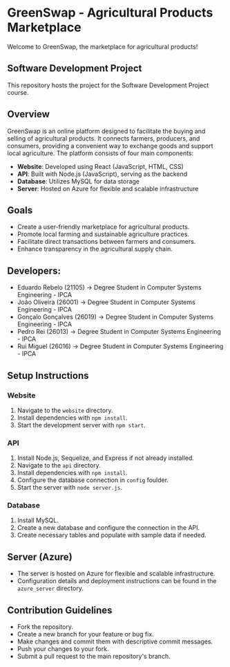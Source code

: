 # GreenSwap - Agricultural Products Marketplace

Welcome to GreenSwap, the marketplace for agricultural products!

## Software Development Project

This repository hosts the project for the Software Development Project course.

## Overview

GreenSwap is an online platform designed to facilitate the buying and selling of agricultural products. It connects farmers, producers, and consumers, providing a convenient way to exchange goods and support local agriculture. The platform consists of four main components:

- **Website**: Developed using React (JavaScript, HTML, CSS)
- **API**: Built with Node.js (JavaScript), serving as the backend
- **Database**: Utilizes MySQL for data storage
- **Server**: Hosted on Azure for flexible and scalable infrastructure

## Goals
- Create a user-friendly marketplace for agricultural products.
- Promote local farming and sustainable agriculture practices.
- Facilitate direct transactions between farmers and consumers.
- Enhance transparency in the agricultural supply chain.

## Developers:
- Eduardo Rebelo (21105) -> Degree Student in Computer Systems Engineering - IPCA
- João Oliveira (26001) -> Degree Student in Computer Systems Engineering - IPCA
- Gonçalo Gonçalves (26019) -> Degree Student in Computer Systems Engineering - IPCA
- Pedro Rei (26013) -> Degree Student in Computer Systems Engineering - IPCA
- Rui Miguel (26016) -> Degree Student in Computer Systems Engineering - IPCA

## Setup Instructions
### Website
1. Navigate to the `website` directory.
2. Install dependencies with `npm install`.
3. Start the development server with `npm start`.

### API
1. Install Node.js, Sequelize, and Express if not already installed.
2. Navigate to the `api` directory.
3. Install dependencies with `npm install`.
4. Configure the database connection in `config` foulder.
5. Start the server with `node server.js`.

### Database
1. Install MySQL.
2. Create a new database and configure the connection in the API.
3. Create necessary tables and populate with sample data if needed.

## Server (Azure)
- The server is hosted on Azure for flexible and scalable infrastructure.
- Configuration details and deployment instructions can be found in the `azure_server` directory.

## Contribution Guidelines
- Fork the repository.
- Create a new branch for your feature or bug fix.
- Make changes and commit them with descriptive commit messages.
- Push your changes to your fork.
- Submit a pull request to the main repository's branch.